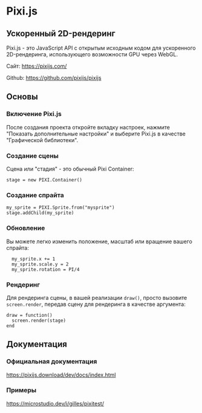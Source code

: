 # Pixi.js
## Ускоренный 2D-рендеринг

Pixi.js - это JavaScript API с открытым исходным кодом для ускоренного 2D-рендеринга, использующего возможности GPU через WebGL.

Сайт: https://pixijs.com/

Github: https://github.com/pixijs/pixijs

## Основы

### Включение Pixi.js

После создания проекта откройте вкладку настроек, нажмите "Показать дополнительные настройки" и выберите Pixi.js в качестве "Графической библиотеки".

### Создание сцены

Сцена или "стадия" - это обычный Pixi Container:

```
stage = new PIXI.Container()
```

### Создание спрайта

```
my_sprite = PIXI.Sprite.from("mysprite")
stage.addChild(my_sprite)
```

### Обновление

Вы можете легко изменить положение, масштаб или вращение вашего спрайта:

```
  my_sprite.x += 1
  my_sprite.scale.y = 2
  my_sprite.rotation = PI/4
```

### Рендеринг

Для рендеринга сцены, в вашей реализации `draw()`, просто вызовите `screen.render`, передав сцену для рендеринга в качестве аргумента:

```
draw = function()
  screen.render(stage)
end
```

## Документация

### Официальная документация

https://pixijs.download/dev/docs/index.html

### Примеры

https://microstudio.dev/i/gilles/pixitest/
